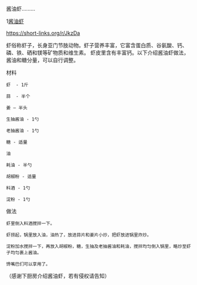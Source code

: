 酱油虾.........


1[酱油虾](https://github.com/ywangnccu/ywang/blob/main/images/Shrimp.jpg)

https://short-links.org/r/JkzDa

虾俗称虾子，长身亚门节肢动物。虾子营养丰富，它富含蛋白质、谷氨酸、钙、磷、铁、硒和镁等矿物质和维生素。
虾皮里含有丰富钙。以下介绍酱油虾做法，酱油和糖分量，可以自行调整。

材料

    虾  - 1斤

    蒜  - 半个

    姜 – 半头

    生抽酱油 - 1勺

    老抽酱油 - 1勺

    糖 - 适量

    油

    耗油 - 半勺

    胡椒粉 - 适量

    料酒 - 1勺

    淀粉 - 1勺

 
做法

    虾里倒入料酒搅拌一下。

    虾捞起，锅里放入油，油热了，放进蒜片和姜片小炒，把虾放进锅里炸炒。

    淀粉加水搅拌一下，再放入胡椒粉，糖，生抽及老抽酱油和耗油，搅拌均匀倒入锅里，略炒至虾子均匀裹上酱油。

    馋嘴巴们可以享用了。

（感谢下厨房介绍酱油虾，若有侵权请告知）

